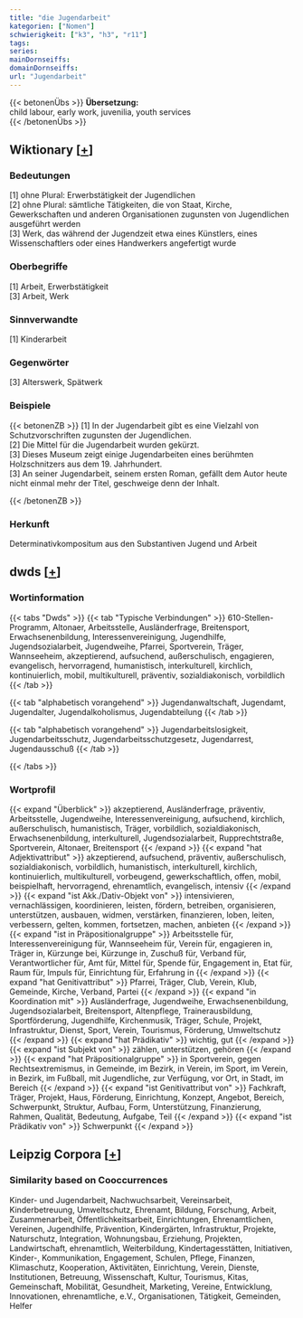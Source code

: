 ```yaml
---
title: "die Jugendarbeit"
kategorien: ["Nomen"]
schwierigkeit: ["k3", "h3", "r11"]
tags:
series:
mainDornseiffs:
domainDornseiffs:
url: "Jugendarbeit"
---
```


{{< betonenÜbs >}}
**Übersetzung:**  
child labour, early work, juvenilia, youth services  
{{< /betonenÜbs >}}

## Wiktionary [[+](https://de.wiktionary.org/wiki/Jugendarbeit)]

### Bedeutungen
[1] ohne Plural: Erwerbstätigkeit der Jugendlichen  
[2] ohne Plural: sämtliche Tätigkeiten, die von Staat, Kirche, Gewerkschaften und anderen Organisationen zugunsten von Jugendlichen ausgeführt werden  
[3] Werk, das während der Jugendzeit etwa eines Künstlers, eines Wissenschaftlers oder eines Handwerkers angefertigt wurde  

### Oberbegriffe
[1] Arbeit, Erwerbstätigkeit  
[3] Arbeit, Werk  

### Sinnverwandte
[1] Kinderarbeit  

### Gegenwörter
[3] Alterswerk, Spätwerk  

### Beispiele
{{< betonenZB >}}
[1] In der Jugendarbeit gibt es eine Vielzahl von Schutzvorschriften zugunsten der Jugendlichen.  
[2] Die Mittel für die Jugendarbeit wurden gekürzt.  
[3] Dieses Museum zeigt einige Jugendarbeiten eines berühmten Holzschnitzers aus dem 19. Jahrhundert.  
[3] An seiner Jugendarbeit, seinem ersten Roman, gefällt dem Autor heute nicht einmal mehr der Titel, geschweige denn der Inhalt.  

{{< /betonenZB >}}
### Herkunft
Determinativkompositum aus den Substantiven Jugend und Arbeit  



## dwds [[+](https://www.dwds.de/wb/Jugendarbeit)]

### Wortinformation
{{< tabs "Dwds" >}}
{{< tab "Typische Verbindungen" >}}
610-Stellen-Programm, Altonaer, Arbeitsstelle, Ausländerfrage, Breitensport, Erwachsenenbildung, Interessenvereinigung, Jugendhilfe, Jugendsozialarbeit, Jugendweihe, Pfarrei, Sportverein, Träger, Wannseeheim, akzeptierend, aufsuchend, außerschulisch, engagieren, evangelisch, hervorragend, humanistisch, interkulturell, kirchlich, kontinuierlich, mobil, multikulturell, präventiv, sozialdiakonisch, vorbildlich
{{< /tab >}}

{{< tab "alphabetisch vorangehend" >}}
Jugendanwaltschaft, Jugendamt, Jugendalter, Jugendalkoholismus, Jugendabteilung
{{< /tab >}}

{{< tab "alphabetisch vorangehend" >}}
Jugendarbeitslosigkeit, Jugendarbeitsschutz, Jugendarbeitsschutzgesetz, Jugendarrest, Jugendausschuß
{{< /tab >}}

{{< /tabs >}}

### Wortprofil
{{< expand "Überblick" >}} akzeptierend, Ausländerfrage, präventiv, Arbeitsstelle, Jugendweihe, Interessenvereinigung, aufsuchend, kirchlich, außerschulisch, humanistisch, Träger, vorbildlich, sozialdiakonisch, Erwachsenenbildung, interkulturell, Jugendsozialarbeit, Rupprechtstraße, Sportverein, Altonaer, Breitensport {{< /expand >}}
{{< expand "hat Adjektivattribut" >}} akzeptierend, aufsuchend, präventiv, außerschulisch, sozialdiakonisch, vorbildlich, humanistisch, interkulturell, kirchlich, kontinuierlich, multikulturell, vorbeugend, gewerkschaftlich, offen, mobil, beispielhaft, hervorragend, ehrenamtlich, evangelisch, intensiv {{< /expand >}}
{{< expand "ist Akk./Dativ-Objekt von" >}} intensivieren, vernachlässigen, koordinieren, leisten, fördern, betreiben, organisieren, unterstützen, ausbauen, widmen, verstärken, finanzieren, loben, leiten, verbessern, gelten, kommen, fortsetzen, machen, anbieten {{< /expand >}}
{{< expand "ist in Präpositionalgruppe" >}} Arbeitsstelle für, Interessenvereinigung für, Wannseeheim für, Verein für, engagieren in, Träger in, Kürzunge bei, Kürzunge in, Zuschuß für, Verband für, Verantwortlicher für, Amt für, Mittel für, Spende für, Engagement in, Etat für, Raum für, Impuls für, Einrichtung für, Erfahrung in {{< /expand >}}
{{< expand "hat Genitivattribut" >}} Pfarrei, Träger, Club, Verein, Klub, Gemeinde, Kirche, Verband, Partei {{< /expand >}}
{{< expand "in Koordination mit" >}} Ausländerfrage, Jugendweihe, Erwachsenenbildung, Jugendsozialarbeit, Breitensport, Altenpflege, Trainerausbildung, Sportförderung, Jugendhilfe, Kirchenmusik, Träger, Schule, Projekt, Infrastruktur, Dienst, Sport, Verein, Tourismus, Förderung, Umweltschutz {{< /expand >}}
{{< expand "hat Prädikativ" >}} wichtig, gut {{< /expand >}}
{{< expand "ist Subjekt von" >}} zählen, unterstützen, gehören {{< /expand >}}
{{< expand "hat Präpositionalgruppe" >}} in Sportverein, gegen Rechtsextremismus, in Gemeinde, im Bezirk, in Verein, im Sport, im Verein, in Bezirk, im Fußball, mit Jugendliche, zur Verfügung, vor Ort, in Stadt, im Bereich {{< /expand >}}
{{< expand "ist Genitivattribut von" >}} Fachkraft, Träger, Projekt, Haus, Förderung, Einrichtung, Konzept, Angebot, Bereich, Schwerpunkt, Struktur, Aufbau, Form, Unterstützung, Finanzierung, Rahmen, Qualität, Bedeutung, Aufgabe, Teil {{< /expand >}}
{{< expand "ist Prädikativ von" >}} Schwerpunkt {{< /expand >}}

## Leipzig Corpora [[+](https://corpora.uni-leipzig.de/en/res?word=Jugendarbeit&corpusId=deu_newscrawl-public_2018)]


### Similarity based on Cooccurrences
Kinder- und Jugendarbeit, Nachwuchsarbeit, Vereinsarbeit, Kinderbetreuung, Umweltschutz, Ehrenamt, Bildung, Forschung, Arbeit, Zusammenarbeit, Öffentlichkeitsarbeit, Einrichtungen, Ehrenamtlichen, Vereinen, Jugendhilfe, Prävention, Kindergärten, Infrastruktur, Projekte, Naturschutz, Integration, Wohnungsbau, Erziehung, Projekten, Landwirtschaft, ehrenamtlich, Weiterbildung, Kindertagesstätten, Initiativen, Kinder-, Kommunikation, Engagement, Schulen, Pflege, Finanzen, Klimaschutz, Kooperation, Aktivitäten, Einrichtung, Verein, Dienste, Institutionen, Betreuung, Wissenschaft, Kultur, Tourismus, Kitas, Gemeinschaft, Mobilität, Gesundheit, Marketing, Vereine, Entwicklung, Innovationen, ehrenamtliche, e.V., Organisationen, Tätigkeit, Gemeinden, Helfer

